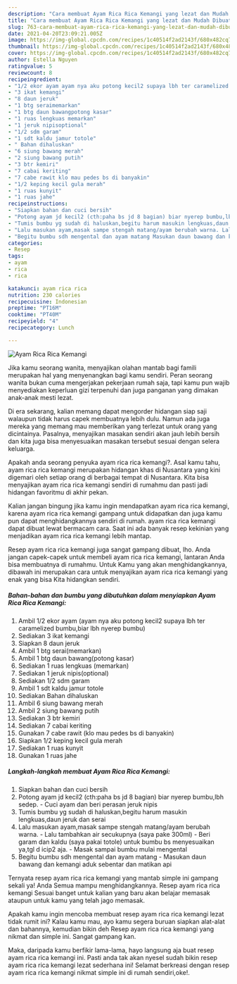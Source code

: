 ```yaml
---
description: "Cara membuat Ayam Rica Rica Kemangi yang lezat dan Mudah Dibuat"
title: "Cara membuat Ayam Rica Rica Kemangi yang lezat dan Mudah Dibuat"
slug: 763-cara-membuat-ayam-rica-rica-kemangi-yang-lezat-dan-mudah-dibuat
date: 2021-04-20T23:09:21.005Z
image: https://img-global.cpcdn.com/recipes/1c40514f2ad2143f/680x482cq70/ayam-rica-rica-kemangi-foto-resep-utama.jpg
thumbnail: https://img-global.cpcdn.com/recipes/1c40514f2ad2143f/680x482cq70/ayam-rica-rica-kemangi-foto-resep-utama.jpg
cover: https://img-global.cpcdn.com/recipes/1c40514f2ad2143f/680x482cq70/ayam-rica-rica-kemangi-foto-resep-utama.jpg
author: Estella Nguyen
ratingvalue: 5
reviewcount: 8
recipeingredient:
- "1/2 ekor ayam ayam nya aku potong kecil2 supaya lbh ter caramelized bumbubiar lbh nyerep bumbu"
- "3 ikat kemangi"
- "8 daun jeruk"
- "1 btg seraimemarkan"
- "1 btg daun bawangpotong kasar"
- "1 ruas lengkuas memarkan"
- "1 jeruk nipisoptional"
- "1/2 sdm garam"
- "1 sdt kaldu jamur totole"
- " Bahan dihaluskan"
- "6 siung bawang merah"
- "2 siung bawang putih"
- "3 btr kemiri"
- "7 cabai keriting"
- "7 cabe rawit klo mau pedes bs di banyakin"
- "1/2 keping kecil gula merah"
- "1 ruas kunyit"
- "1 ruas jahe"
recipeinstructions:
- "Siapkan bahan dan cuci bersih"
- "Potong ayam jd kecil2 (cth:paha bs jd 8 bagian) biar nyerep bumbu,lbh sedep. Cuci ayam dan beri perasan jeruk nipis"
- "Tumis bumbu yg sudah di haluskan,begitu harum masukin lengkuas,daun jeruk dan serai"
- "Lalu masukan ayam,masak sampe stengah matang/ayam berubah warna. Lalu tambahkan air secukupnya (saya pake 300ml) Beri garam dan kaldu (saya pakai totole) untuk bumbu bs menyesuaikan ya,tgl d icip2 aja. Masak sampai bumbu mulai mengental"
- "Begitu bumbu sdh mengental dan ayam matang Masukan daun bawang dan kemangi aduk sebentar dan matikan api"
categories:
- Resep
tags:
- ayam
- rica
- rica

katakunci: ayam rica rica 
nutrition: 230 calories
recipecuisine: Indonesian
preptime: "PT16M"
cooktime: "PT40M"
recipeyield: "4"
recipecategory: Lunch

---
```



![Ayam Rica Rica Kemangi](https://img-global.cpcdn.com/recipes/1c40514f2ad2143f/680x482cq70/ayam-rica-rica-kemangi-foto-resep-utama.jpg)

Jika kamu seorang wanita, menyajikan olahan mantab bagi famili merupakan hal yang menyenangkan bagi kamu sendiri. Peran seorang  wanita bukan cuma mengerjakan pekerjaan rumah saja, tapi kamu pun wajib menyediakan keperluan gizi terpenuhi dan juga panganan yang dimakan anak-anak mesti lezat.

Di era  sekarang, kalian memang dapat mengorder hidangan siap saji walaupun tidak harus capek membuatnya lebih dulu. Namun ada juga mereka yang memang mau memberikan yang terlezat untuk orang yang dicintainya. Pasalnya, menyajikan masakan sendiri akan jauh lebih bersih dan kita juga bisa menyesuaikan masakan tersebut sesuai dengan selera keluarga. 



Apakah anda seorang penyuka ayam rica rica kemangi?. Asal kamu tahu, ayam rica rica kemangi merupakan hidangan khas di Nusantara yang kini digemari oleh setiap orang di berbagai tempat di Nusantara. Kita bisa menyajikan ayam rica rica kemangi sendiri di rumahmu dan pasti jadi hidangan favoritmu di akhir pekan.

Kalian jangan bingung jika kamu ingin mendapatkan ayam rica rica kemangi, karena ayam rica rica kemangi gampang untuk didapatkan dan juga kamu pun dapat menghidangkannya sendiri di rumah. ayam rica rica kemangi dapat dibuat lewat bermacam cara. Saat ini ada banyak resep kekinian yang menjadikan ayam rica rica kemangi lebih mantap.

Resep ayam rica rica kemangi juga sangat gampang dibuat, lho. Anda jangan capek-capek untuk membeli ayam rica rica kemangi, lantaran Anda bisa membuatnya di rumahmu. Untuk Kamu yang akan menghidangkannya, dibawah ini merupakan cara untuk menyajikan ayam rica rica kemangi yang enak yang bisa Kita hidangkan sendiri.

<!--inarticleads1-->

##### Bahan-bahan dan bumbu yang dibutuhkan dalam menyiapkan Ayam Rica Rica Kemangi:

1. Ambil 1/2 ekor ayam (ayam nya aku potong kecil2 supaya lbh ter caramelized bumbu,biar lbh nyerep bumbu)
1. Sediakan 3 ikat kemangi
1. Siapkan 8 daun jeruk
1. Ambil 1 btg serai(memarkan)
1. Ambil 1 btg daun bawang(potong kasar)
1. Sediakan 1 ruas lengkuas (memarkan)
1. Sediakan 1 jeruk nipis(optional)
1. Sediakan 1/2 sdm garam
1. Ambil 1 sdt kaldu jamur totole
1. Sediakan  Bahan dihaluskan
1. Ambil 6 siung bawang merah
1. Ambil 2 siung bawang putih
1. Sediakan 3 btr kemiri
1. Sediakan 7 cabai keriting
1. Gunakan 7 cabe rawit (klo mau pedes bs di banyakin)
1. Siapkan 1/2 keping kecil gula merah
1. Sediakan 1 ruas kunyit
1. Gunakan 1 ruas jahe




<!--inarticleads2-->

##### Langkah-langkah membuat Ayam Rica Rica Kemangi:

1. Siapkan bahan dan cuci bersih
1. Potong ayam jd kecil2 (cth:paha bs jd 8 bagian) biar nyerep bumbu,lbh sedep. - Cuci ayam dan beri perasan jeruk nipis
1. Tumis bumbu yg sudah di haluskan,begitu harum masukin lengkuas,daun jeruk dan serai
1. Lalu masukan ayam,masak sampe stengah matang/ayam berubah warna. - Lalu tambahkan air secukupnya (saya pake 300ml) - Beri garam dan kaldu (saya pakai totole) untuk bumbu bs menyesuaikan ya,tgl d icip2 aja. - Masak sampai bumbu mulai mengental
1. Begitu bumbu sdh mengental dan ayam matang - Masukan daun bawang dan kemangi aduk sebentar dan matikan api




Ternyata resep ayam rica rica kemangi yang mantab simple ini gampang sekali ya! Anda Semua mampu menghidangkannya. Resep ayam rica rica kemangi Sesuai banget untuk kalian yang baru akan belajar memasak ataupun untuk kamu yang telah jago memasak.

Apakah kamu ingin mencoba membuat resep ayam rica rica kemangi lezat tidak rumit ini? Kalau kamu mau, ayo kamu segera buruan siapkan alat-alat dan bahannya, kemudian bikin deh Resep ayam rica rica kemangi yang nikmat dan simple ini. Sangat gampang kan. 

Maka, daripada kamu berfikir lama-lama, hayo langsung aja buat resep ayam rica rica kemangi ini. Pasti anda tak akan nyesel sudah bikin resep ayam rica rica kemangi lezat sederhana ini! Selamat berkreasi dengan resep ayam rica rica kemangi nikmat simple ini di rumah sendiri,oke!.

